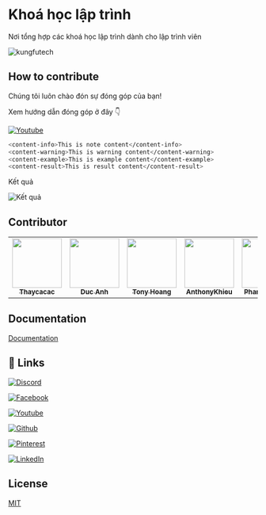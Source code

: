 
# Khoá học lập trình

Nơi tổng hợp các khoá học lập trình dành cho lập trình viên

![kungfutech](https://user-images.githubusercontent.com/29374426/175779753-dfd1511a-0cf5-4599-a4b6-ca46a57bd552.png)

## How to contribute

Chúng tôi luôn chào đón sự đóng góp của bạn!

Xem hướng dẫn đóng góp ở đây 👇

[![Youtube](https://img.shields.io/badge/YouTube-FF0000?style=for-the-badge&logo=youtube&logoColor=white)](https://www.youtube.com/watch?v=okedCA_uZ_k&t=1s&ab_channel=TechMely)

```bash
<content-info>This is note content</content-info>
<content-warning>This is warning content</content-warning>
<content-example>This is example content</content-example>
<content-result>This is result content</content-result>
```

Kết quả

![Kết quả](https://user-images.githubusercontent.com/29374426/157842539-5601feee-528e-46f4-9156-3f01bdc2bb3f.png)

## Contributor

<table>
  <tr>
    <td align="center"><a href="https://www.facebook.com/thaycacac/"><img src="https://avatars.githubusercontent.com/u/29374426?v=4" width="100px;" alt=""/><br /><sub><b>Thaycacac</b></sub></a></td>
    <td align="center"><a href="https://github.com/AnhBDHE151175"><img src="https://avatars.githubusercontent.com/u/97071021?v=4" width="100px;" alt=""/><br /><sub><b>Duc Anh</b></sub></a></td>
    <td align="center"><a href="https://github.com/tonyhoang2001"><img src="https://avatars.githubusercontent.com/u/97163071?v=4" width="100px;" alt=""/><br /><sub><b>Tony Hoang</b></sub></a></td>
    <td align="center"><a href="https://github.com/AnthonyKhieu"><img src="https://avatars.githubusercontent.com/u/86510312?v=4" width="100px;" alt=""/><br /><sub><b>AnthonyKhieu</b></sub></a></td>
    <td align="center"><a href="https://github.com/phanduc0908"><img src="https://avatars.githubusercontent.com/u/29729545?v=4" width="100px;" alt=""/><br /><sub><b>Phan Van Duc</b></sub></a></td>
  </tr>
</table>

## Documentation

[Documentation](https://kungfutech.edu.vn/huong-dan-dong-gop)

## 🔗 Links

[![Discord](https://img.shields.io/badge/Discord-7289DA?style=for-the-badge&logo=discord&logoColor=white)](https://discord.gg/ZNucm5ND)

[![Facebook](https://img.shields.io/badge/Facebook-1877F2?style=for-the-badge&logo=facebook&logoColor=white)](https://www.facebook.com/techmely)

[![Youtube](https://img.shields.io/badge/YouTube-FF0000?style=for-the-badge&logo=youtube&logoColor=white)](https://www.youtube.com/channel/UCg3EWZXQK0bnbQISG50Nwfg)

[![Github](https://img.shields.io/badge/GitHub-100000?style=for-the-badge&logo=github&logoColor=white)](https://github.com/techmely)

[![Pinterest](https://img.shields.io/badge/Pinterest-%23E60023.svg?&style=for-the-badge&logo=Pinterest&logoColor=white)](https://www.pinterest.com/kungfutechedu/)

[![LinkedIn](https://img.shields.io/badge/LinkedIn-0077B5?style=for-the-badge&logo=linkedin&logoColor=white)](https://www.linkedin.com/company/techmely)



## License

[MIT](https://choosealicense.com/licenses/mit/)

